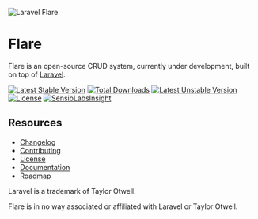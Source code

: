 ![Laravel Flare](https://raw.githubusercontent.com/laravelflare/flare/master/docs/logo.png)

# Flare
Flare is an open-source CRUD system, currently under development, built on top of [Laravel](https://github.com/laravel/laravel).

[![Latest Stable Version](https://poser.pugx.org/laravelflare/flare/v/stable)](https://packagist.org/packages/laravelflare/flare) [![Total Downloads](https://poser.pugx.org/laravelflare/flare/downloads)](https://packagist.org/packages/laravelflare/flare) [![Latest Unstable Version](https://poser.pugx.org/laravelflare/flare/v/unstable)](https://packagist.org/packages/laravelflare/flare) [![License](https://poser.pugx.org/laravelflare/flare/license)](https://packagist.org/packages/laravelflare/flare) [![SensioLabsInsight](https://insight.sensiolabs.com/projects/0185a16e-2ea8-48da-97f4-e205e67ff47f/mini.png)](https://insight.sensiolabs.com/projects/0185a16e-2ea8-48da-97f4-e205e67ff47f)

## Resources

- [Changelog](CHANGELOG.md)
- [Contributing](CONTRIBUTING.md)
- [License](LICENSE.md)
- [Documentation](docs/0-DOCUMENTATION.md)
- [Roadmap](ROADMAP.md)










Laravel is a trademark of Taylor Otwell.

Flare is in no way associated or affiliated with Laravel or Taylor Otwell.
